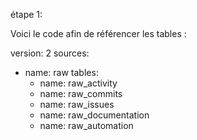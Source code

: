 étape 1:

Voici le code afin de référencer les tables :

version: 2
sources:
  - name: raw
    tables:
      - name: raw_activity
      - name: raw_commits
      - name: raw_issues
      - name: raw_documentation
      - name: raw_automation
